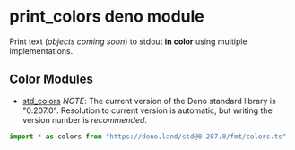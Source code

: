 # print_colors deno module

Print text (_objects coming soon_) to stdout **in color** using multiple implementations.


## Color Modules

- [std_colors](https://deno.land/std/fmt/colors.ts)
_NOTE_: The current version of the Deno standard library is "0.207.0".
Resolution to current version is automatic, but writing the version number is _recommended_.


```ts
import * as colors from "https://deno.land/std@0.207.0/fmt/colors.ts"
